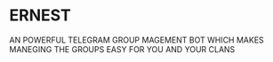 # ERNEST
AN POWERFUL TELEGRAM GROUP MAGEMENT BOT WHICH MAKES MANEGING THE GROUPS EASY FOR YOU AND YOUR CLANS
